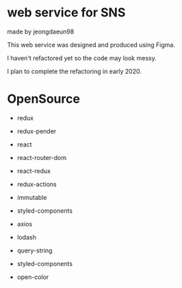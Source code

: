 # web service for SNS
made by jeongdaeun98


This web service was designed and produced using Figma.


I haven't refactored yet so the code may look messy.


I plan to complete the refactoring in early 2020.


# OpenSource

- redux

- redux-pender

- react

- react-router-dom

- react-redux

- redux-actions

- immutable

- styled-components

- axios

- lodash

- query-string

- styled-components

- open-color
